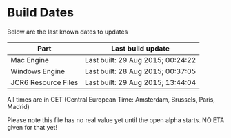 # Build Dates

Below are the last known dates to updates

Part | Last build update
-----|-----
Mac Engine | Last built: 29 Aug 2015; 00:24:22
Windows Engine | Last built: 28 Aug 2015; 00:37:05
JCR6 Resource Files | Last built: 29 Aug 2015; 13:44:04
All times are in CET (Central European Time: Amsterdam, Brussels, Paris, Madrid)


Please note this file has no real value yet until the open alpha starts. NO ETA given for that yet!
